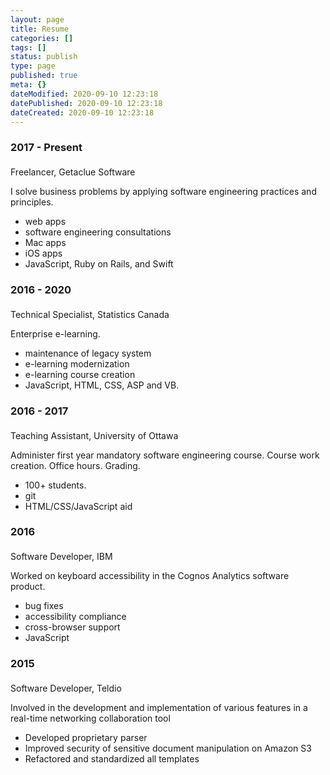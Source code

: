 ```yaml
---
layout: page
title: Resume
categories: []
tags: []
status: publish
type: page
published: true
meta: {}
dateModified: 2020-09-10 12:23:18
datePublished: 2020-09-10 12:23:18
dateCreated: 2020-09-10 12:23:18
---
```


<style>
  .timeline-wrapper .timeline .entry h3 {
    margin-bottom:1.3rem;
  }
</style>
<div class="timeline-wrapper">
  <div class="timeline">
    <div class="entry">
      <div class="title">
        <h3>2017 - Present</h3>
        <p>Freelancer, Getaclue Software</p>
      </div>
      <div class="body">
        <p>I solve business problems by applying software engineering practices and principles.</p>
        <ul>
          <li>web apps</li>
          <li>software engineering consultations</li>
          <li>Mac apps</li>
          <li>iOS apps</li>
          <li>JavaScript, Ruby on Rails, and Swift</li>
        </ul>
      </div>
    </div>
    <div class="entry">
      <div class="title">
        <h3>2016 - 2020</h3>
        <p>Technical Specialist, Statistics Canada</p>
      </div>
      <div class="body">
        <p>Enterprise e-learning.</p>
        <ul>
          <li>maintenance of legacy system</li>
          <li>e-learning modernization</li>
          <li>e-learning course creation</li>
          <li>JavaScript, HTML, CSS, ASP and VB.</li>
        </ul>
      </div>
    </div>
    <div class="entry">
      <div class="title">
        <h3>2016 - 2017</h3>
        <p>Teaching Assistant, University of Ottawa</p>
      </div>
      <div class="body">
        <p>Administer first year mandatory software engineering course. Course work creation. Office hours. Grading.</p>
        <ul>
          <li>100+ students.</li>
          <li>git</li>
          <li>HTML/CSS/JavaScript aid</li>
        </ul>
      </div>
    </div>
    <div class="entry">
      <div class="title">
        <h3>2016</h3>
        <p>Software Developer, IBM</p>
      </div>
      <div class="body">
        <p>Worked on keyboard accessibility in the Cognos Analytics software product.</p>
        <ul>
          <li>bug fixes</li>
          <li>accessibility compliance</li>
          <li>cross-browser support</li>
          <li>JavaScript</li>
        </ul>
      </div>
    </div>
    <div class="entry">
      <div class="title">
        <h3>2015</h3>
        <p>Software Developer, Teldio</p>
      </div>
      <div class="body">
        <p>Involved in the development and implementation of various features in a real-time networking collaboration tool</p>
        <ul>
          <li>Developed proprietary parser</li>
          <li>Improved security of sensitive document manipulation on Amazon S3</li>
          <li>Refactored and standardized all templates</li>
          <!-- <li>Modi aut dolores dignissimos sequi sit ut aliquid molestias deserunt illo</li> -->
        </ul>
      </div>
    </div>
  </div>
</div>
